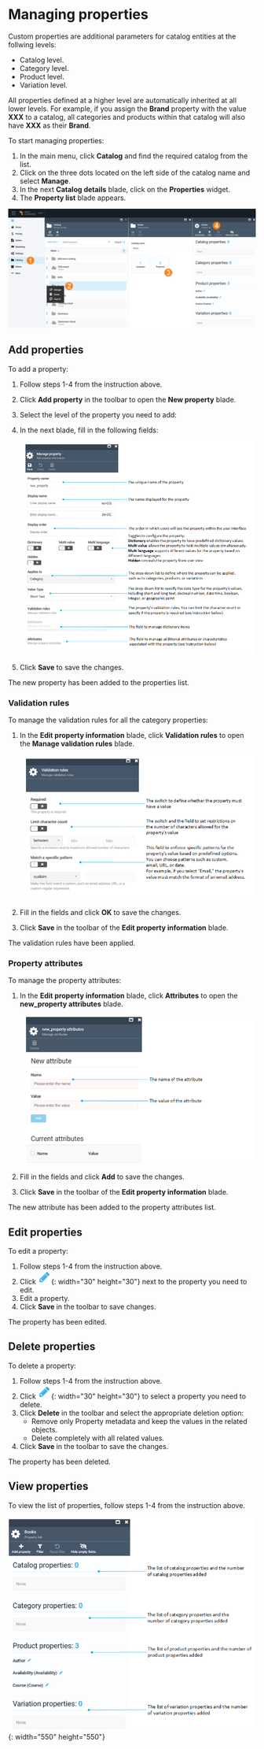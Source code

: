 # Managing properties

Custom properties are additional parameters for catalog entities at the follwing levels:

* Catalog level.
* Category level.
* Product level.
* Variation level.

All properties defined at a higher level are automatically inherited at all lower levels. For example, if you assign the **Brand** property with the value **XXX** to a catalog, all categories and products within that catalog will also have **XXX** as their **Brand**.

To start managing properties:

1. In the main menu, click **Catalog** and find the required catalog from the list. 
1. Click on the three dots located on the left side of the catalog name and select **Manage**.  
1. In the next **Catalog details** blade, click on the **Properties** widget. 
1. The **Property list** blade appears. 

![Property path](media/property-path.png)     

## Add properties

To add a property:

1. Follow steps 1-4 from the instruction above. 
1. Click **Add property** in the toolbar to open the **New property** blade. 
1. Select the level of the property you need to add:
1. In the next blade, fill in the following fields:

     ![Add property](media/screen-add-property.png)

1. Click **Save** to save the changes.

The new property has been added to the properties list.

### Validation rules

To manage the validation rules for all the category properties:

1. In the **Edit property information** blade, click **Validation rules** to open the **Manage validation rules** blade.

    ![Validation rules](media/screen-validation-rules.png)

1. Fill in the fields and click **OK** to save the changes.
1. Click **Save** in the toolbar of the **Edit property  information** blade.

The validation rules have been applied.

### Property attributes

To manage the property attributes:

1. In the **Edit property information** blade, click **Attributes**  to open the **new_property attributes** blade. 

    ![Manage attributes](media/screen-new-attribute.png)

1. Fill in the fields and click **Add** to save the changes.
1. Click **Save** in the toolbar of the **Edit property  information** blade.

The new attribute has been added to the property attributes list.  

## Edit properties

To edit a property:

1. Follow steps 1-4 from the instruction above. 
1. Click ![Pencil](media/pencil.png){: width="30" height="30"} next to the property you need to edit.
1. Edit a property.
1. Click **Save** in the toolbar to save changes.

The property has been edited.

## Delete properties

To delete a property:

1. Follow steps 1-4 from the instruction above.
1. Click ![Pencil](media/pencil.png){: width="30" height="30"} to select a property you need to delete.
1. Click **Delete** in the toolbar and select the appropriate deletion option:
     * Remove only Property metadata and keep the values in the related objects.
     * Delete completely with all related values.
1. Click **Save** in the toolbar to save the changes.

The property has been deleted.

## View properties

To view the list of properties, follow steps 1-4 from the instruction above.

![Catalog Properties](media/view-properties.png){: width="550" height="550"}


